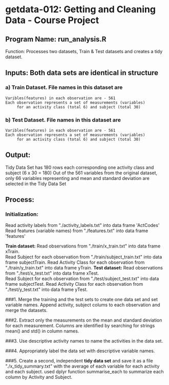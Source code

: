 # getdata-012: Getting and Cleaning Data - Course Project

## Program Name: run_analysis.R 

Function: Processes two datasets, Train & Test datasets and creates a tidy dataset.

## Inputs: Both data sets are identical in structure

### a) Train Dataset. File names in this dataset are
	Varibles(features) in each observation are - 561
	Each observation represents a set of measurements (variables) 
         for an activity class (total 6) and subject (total 30)
### b) Test Dataset. File names in this dataset are
	Varibles(features) in each observation are - 561
	Each observation represents a set of measurements (variables) 
         for an activity class (total 6) and subject (total 30)
## Output:
 Tidy Data Set has 180 rows each corresponding one activity class and subject (6 x 30 = 180)
 Out of the 561 variables from the original dataset, only 66 variables representing and mean 
 and standard deviation are selected in the Tidy Data Set

## Process:
 
### Initialization: 

   Read activity labels from "./activity_labels.txt" into  data frame 'ActCodes'
   Read features (variable names) from "./features.txt" into  data frame 'features'
	
   **Train dataset:** 
       	Read observations from "./train/x_train.txt" into data frame xTrain. 	
       	Read Subject for each observation from "./train/subject_train.txt" into data frame subjectTrain.
	Read Activity Class for each observation from "./train/y_train.txt" into data frame yTrain.
   **Test dataset:** 
       	Read observations from "./test/x_test.txt" into data frame xTest. 	
       	Read Subject for each observation from "./test/subject_test.txt" into data frame subjectTest.
	Read Activity Class for each observation from "./test/y_test.txt" into data frame yTest.

###1. Merge the training and the test sets to create one data set and set variable names. 
   Append activity, subject colums to each observation and merge the datasets.

###2. Extract only the measurements on the mean and standard deviation for each measurement. 
   Columns are identified by searching for strings mean() and std() in column names.

###3. Use descriptive activity names to name the activities in the data set.

###4. Appropriately label the data set with descriptive variable names. 

###5. Create a second, independent **tidy data set** and save it as a file "./x_tidy_summary.txt"
   with the average of each variable for each activity and each subject.
   used dplyr function summarise_each to summarize each column by Activity and Subject.

